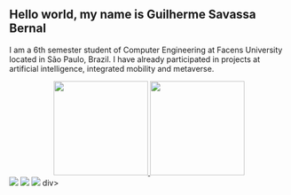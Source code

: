 ## Hello world, my name is Guilherme Savassa Bernal
I am a 6th semester student of Computer Engineering at Facens University located in São Paulo, Brazil.
I have already participated in projects at artificial intelligence, integrated mobility and metaverse.

<div align="center">
  <a href="https://github.com/Guilherme-Bernal">
  <img height="170em" src="https://github-readme-stats.vercel.app/api?username=Guilherme-Bernal&show_icons=true&theme=dark&include_all_commits=true&count_private=true"/>
  <img height="170em" src="https://github-readme-stats.vercel.app/api/top-langs/?username=Guilherme-Bernal&layout=compact&langs_count=7&theme=dark"/>
</div>



 
<div>
  <a href=https://www.instagram.com/bernalguilherme/ target="_blank"><img src="https://img.shields.io/badge/-Instagram-%23E4405F?style=for-the-badge&logo=instagram&logoColor=white" target="_blank"></a>
  <a></a>
  <a href = "mailto:guisavassabernal@gmail.com"><img src="https://img.shields.io/badge/-Gmail-%23333?style=for-the-badge&logo=gmail&logoColor=white" target="_blank"></a>
  <a href="https://www.linkedin.com/in/guilherme-savassa-bernal" target="_blank"><img src="https://img.shields.io/badge/-LinkedIn-%230077B5?style=for-the-badge&logo=linkedin&logoColor=white" target="_blank"></a> 
  div>
